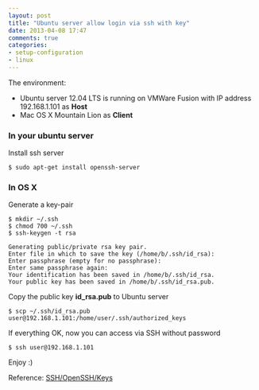 ```yaml
---
layout: post
title: "Ubuntu server allow login via ssh with key"
date: 2013-04-08 17:47
comments: true
categories: 
- setup-configuration
- linux
---
```


The environment:

* Ubuntu server 12.04 LTS is running on VMWare Fusion with IP address 192.168.1.101 as **Host**
* Mac OS X Mountain Lion as **Client**

### In your ubuntu server
Install ssh server

```
$ sudo apt-get install openssh-server
```

### In OS X

Generate a key-pair

```
$ mkdir ~/.ssh
$ chmod 700 ~/.ssh
$ ssh-keygen -t rsa

Generating public/private rsa key pair.
Enter file in which to save the key (/home/b/.ssh/id_rsa):
Enter passphrase (empty for no passphrase):
Enter same passphrase again:
Your identification has been saved in /home/b/.ssh/id_rsa.
Your public key has been saved in /home/b/.ssh/id_rsa.pub.
```

Copy the public key **id_rsa.pub** to Ubuntu server

```
$ scp ~/.ssh/id_rsa.pub user@192.168.1.101:/home/user/.ssh/authorized_keys
```

If everything OK, now you can access via SSH without password

```
$ ssh user@192.168.1.101
```

Enjoy :)

Reference: [SSH/OpenSSH/Keys](https://help.ubuntu.com/community/SSH/OpenSSH/Keys)
